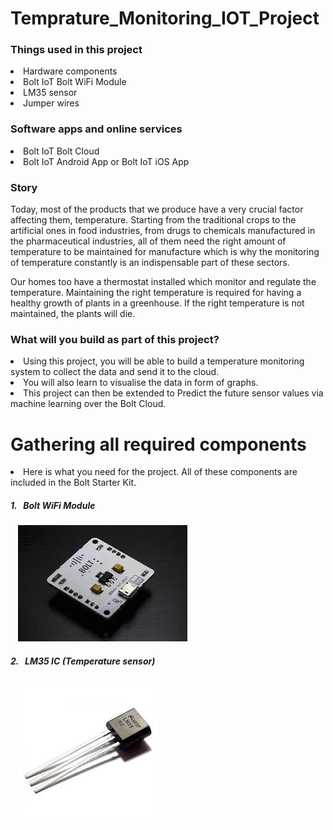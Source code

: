 # Temprature_Monitoring_IOT_Project

<h3>Things used in this project</h3>
<li>Hardware components</li>
<li>Bolt IoT Bolt WiFi Module</li>
<li>LM35 sensor</li>
<li>Jumper wires</li>

<h3>Software apps and online services</h3>
<li>Bolt IoT Bolt Cloud</li>
<li>Bolt IoT Android App or Bolt IoT iOS App</li>


<h3>Story</h3>

<p>Today, most of the products that we produce have a very crucial factor affecting them, temperature. Starting from the traditional crops to the artificial ones in food industries, from drugs to chemicals manufactured in the pharmaceutical industries, all of them need the right amount of temperature to be maintained for manufacture which is why the monitoring of temperature constantly is an indispensable part of these sectors.</p>

<p>Our homes too have a thermostat installed which monitor and regulate the temperature. Maintaining the right temperature is required for having a healthy growth of plants in a greenhouse. If the right temperature is not maintained, the plants will die.</p>

<h3><strong>What will you build as part of this project?</strong></h3>
<li>Using this project, you will be able to build a temperature monitoring system to collect the data and send it to the cloud.</li>
<li>You will also learn to visualise the data in form of graphs.</li>
<li>This project can then be extended to Predict the future sensor values via machine learning over the Bolt Cloud.</li>

<h1>Gathering all required components</h1>
<li>Here is what you need for the project. All of these components are included in the Bolt Starter Kit.</li>

<h5>1. &nbsp; Bolt WiFi Module</h5>
&nbsp;&nbsp;&nbsp;<img src="Bolt_IOT.jpg" alt="IOTt" width="auto" height="auto">

<h5>2. &nbsp; LM35 IC (Temperature sensor) </h5>
&nbsp;&nbsp;&nbsp;<img src="LM35.jpeg" alt="IOTt" width="auto" height="auto">

